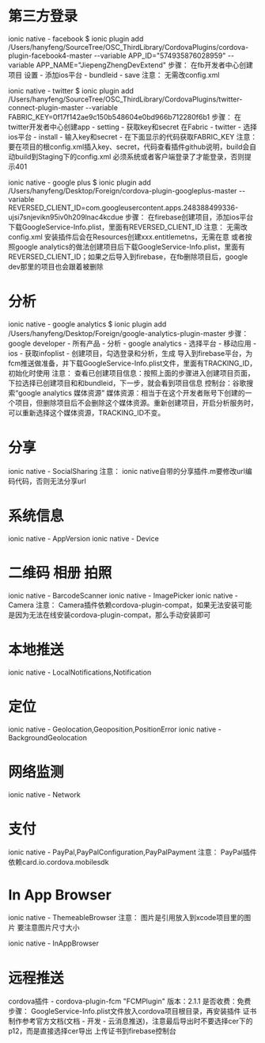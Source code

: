 
# 第三方登录
ionic native - facebook
$ ionic plugin add /Users/hanyfeng/SourceTree/OSC_ThirdLibrary/CordovaPlugins/cordova-plugin-facebook4-master --variable APP_ID="574935876028959" --variable APP_NAME="JiepengZhengDevExtend"
步骤：
在fb开发者中心创建项目
设置 - 添加ios平台 - bundleid - save
注意：
无需改config.xml

ionic native - twitter
$ ionic plugin add /Users/hanyfeng/SourceTree/OSC_ThirdLibrary/CordovaPlugins/twitter-connect-plugin-master --variable FABRIC_KEY=0f17f142ae9c150b548604e0bd966b712280f6b1
步骤：
在twitter开发者中心创建app - setting - 获取key和secret
在Fabric - twitter - 选择ios平台 - install - 输入key和secret - 在下面显示的代码获取FABRIC_KEY
注意：
要在项目的根config.xml插入key、secret，代码查看插件github说明，build会自动build到Staging下的config.xml
必须系统或者客户端登录了才能登录，否则提示401


ionic native - google plus
$ ionic plugin add /Users/hanyfeng/Desktop/Foreign/cordova-plugin-googleplus-master --variable REVERSED_CLIENT_ID=com.googleusercontent.apps.248388499336-ujsi7snjevikn95iv0h209lnac4kcdue
步骤：
在firebase创建项目，添加ios平台
下载GoogleService-Info.plist，里面有REVERSED_CLIENT_ID
注意：
无需改config.xml
安装插件后会在Resources创建xxx.entitlemetns，无需在意
或者按照google analytics的做法创建项目后下载GoogleService-Info.plist，里面有REVERSED_CLIENT_ID；如果之后导入到firebase，在fb删除项目后，google dev那里的项目也会跟着被删除

# 分析
ionic native - google analytics
$ ionic plugin add /Users/hanyfeng/Desktop/Foreign/google-analytics-plugin-master
步骤：
google developer - 所有产品 - 分析 - google analytics - 选择平台 - 移动应用 - ios - 获取infoplist - 创建项目，勾选登录和分析，生成
导入到firebase平台，为fcm推送做准备，并下载GoogleService-Info.plist文件，里面有TRACKING_ID，初始化时使用
注意：
查看已创建项目信息：按照上面的步骤进入创建项目页面，下拉选择已创建项目和和bundleid，下一步，就会看到项目信息
控制台：谷歌搜索“google analytics 媒体资源”
媒体资源：相当于在这个开发者账号下创建的一个项目，但删除项目后不会删除这个媒体资源。重新创建项目，开启分析服务时，可以重新选择这个媒体资源，TRACKING_ID不变。

# 分享
ionic native - SocialSharing
注意：
ionic native自带的分享插件.m要修改url编码代码，否则无法分享url

# 系统信息
ionic native - AppVersion
ionic native - Device

# 二维码 相册 拍照
ionic native - BarcodeScanner
ionic native - ImagePicker
ionic native - Camera
注意：
Camera插件依赖cordova-plugin-compat，如果无法安装可能是因为无法在线安装cordova-plugin-compat，那么手动安装即可

# 本地推送
ionic native - LocalNotifications,Notification

# 定位
ionic native - Geolocation,Geoposition,PositionError
ionic native - BackgroundGeolocation

# 网络监测
ionic native - Network

# 支付
ionic native - PayPal,PayPalConfiguration,PayPalPayment
注意：
PayPal插件依赖card.io.cordova.mobilesdk

# In App Browser
ionic native - ThemeableBrowser
注意：
图片是引用放入到xcode项目里的图片 要注意图片尺寸大小

ionic native - InAppBrowser

# 远程推送
cordova插件 - cordova-plugin-fcm "FCMPlugin"
版本：2.1.1
是否收费：免费
步骤：
GoogleService-Info.plist文件放入cordova项目根目录，再安装插件
证书制作参考官方文档(文档 - 开发 - 云消息推送)，注意最后导出时不要选择cer下的p12，而是直接选择cer导出
上传证书到firebase控制台
